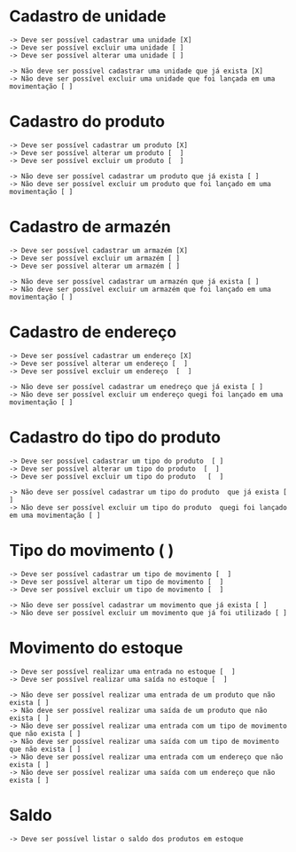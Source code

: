 # Cadastro de unidade
    -> Deve ser possível cadastrar uma unidade [X]
    -> Deve ser possível excluir uma unidade [ ]
    -> Deve ser possível alterar uma unidade [ ]

    -> Não deve ser possível cadastrar uma unidade que já exista [X]
    -> Não deve ser possível excluir uma unidade que foi lançada em uma movimentação [ ]

# Cadastro do produto
    -> Deve ser possível cadastrar um produto [X]
    -> Deve ser possível alterar um produto [  ]
    -> Deve ser possível excluir um produto [  ]

    -> Não deve ser possível cadastrar um produto que já exista [ ]
    -> Não deve ser possível excluir um produto que foi lançado em uma movimentação [ ]

# Cadastro de armazén
    -> Deve ser possível cadastrar um armazém [X]
    -> Deve ser possível excluir um armazém [ ]
    -> Deve ser possível alterar um armazém [ ]

    -> Não deve ser possível cadastrar um armazén que já exista [ ]
    -> Não deve ser possível excluir um armazém que foi lançado em uma movimentação [ ]

# Cadastro de endereço 
    -> Deve ser possível cadastrar um endereço [X]
    -> Deve ser possível alterar um endereço [  ]
    -> Deve ser possível excluir um endereço  [  ]

    -> Não deve ser possível cadastrar um enedreço que já exista [ ]
    -> Não deve ser possível excluir um endereço quegi foi lançado em uma movimentação [ ]

# Cadastro do tipo do produto 
    -> Deve ser possível cadastrar um tipo do produto  [ ]
    -> Deve ser possível alterar um tipo do produto  [  ]
    -> Deve ser possível excluir um tipo do produto   [  ]

    -> Não deve ser possível cadastrar um tipo do produto  que já exista [ ]
    -> Não deve ser possível excluir um tipo do produto  quegi foi lançado em uma movimentação [ ]

# Tipo do movimento ( )
    -> Deve ser possível cadastrar um tipo de movimento [  ]
    -> Deve ser possível alterar um tipo de movimento [  ]
    -> Deve ser possível excluir um tipo de movimento [  ]

    -> Não deve ser possível cadastrar um movimento que já exista [ ]
    -> Não deve ser possível excluir um movimento que já foi utilizado [ ]

# Movimento do estoque
    -> Deve ser possível realizar uma entrada no estoque [  ]
    -> Deve ser possível realizar uma saída no estoque [  ]

    -> Não deve ser possível realizar uma entrada de um produto que não exista [ ]
    -> Não deve ser possível realizar uma saída de um produto que não exista [ ]
    -> Não deve ser possível realizar uma entrada com um tipo de movimento que não exista [ ]
    -> Não deve ser possível realizar uma saída com um tipo de movimento  que não exista [ ]
    -> Não deve ser possível realizar uma entrada com um endereço que não exista [ ]
    -> Não deve ser possível realizar uma saída com um endereço que não exista [ ]

# Saldo
    -> Deve ser possível listar o saldo dos produtos em estoque



   


